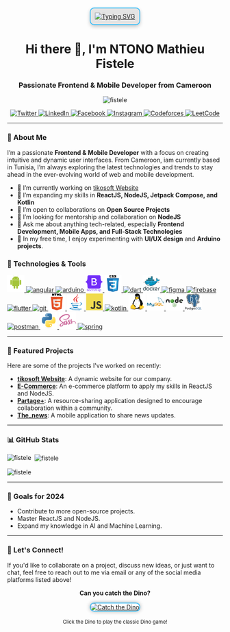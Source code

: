 <p align="center">
  <a href="https://github.com/fistele">
    <img src="https://readme-typing-svg.herokuapp.com?font=Fira+Code&pause=1000&color=36BCF7&center=true&vCenter=true&width=435&lines=Welcome+to+my+GitHub+profile!;Frontend+%26+Mobile+Developer;Open-source+Enthusiast" alt="Typing SVG" style="border-radius: 10px; box-shadow: 0px 4px 8px rgba(0,0,0,0.2); border: 2px solid #36BCF7; background: rgba(0,0,0,0.1); padding: 10px;" />
  </a>
</p>


<h1 align="center">Hi there 👋, I'm NTONO Mathieu Fistele</h1>
<h3 align="center">Passionate Frontend & Mobile Developer from Cameroon</h3>

<p align="center">
  <img src="https://komarev.com/ghpvc/?username=fistele&label=Profile%20views&color=ff4500&style=flat-square" alt="fistele" />
</p>

<p align="center">
  <a href="https://twitter.com/ntonof" target="blank">
    <img src="https://img.shields.io/badge/Twitter-%231DA1F2.svg?style=for-the-badge&logo=Twitter&logoColor=white" alt="Twitter" />
  </a>
  <a href="https://linkedin.com/in/ntono-mathieu-fistele" target="blank">
    <img src="https://img.shields.io/badge/LinkedIn-%230077B5.svg?style=for-the-badge&logo=linkedin&logoColor=white" alt="LinkedIn" />
  </a>
  <a href="https://fb.com/mathieu.ntono" target="blank">
    <img src="https://img.shields.io/badge/Facebook-%231877F2.svg?style=for-the-badge&logo=facebook&logoColor=white" alt="Facebook" />
  </a>
  <a href="https://instagram.com/mathieu.ntono" target="blank">
    <img src="https://img.shields.io/badge/Instagram-%23E4405F.svg?style=for-the-badge&logo=instagram&logoColor=white" alt="Instagram" />
  </a>
  <a href="https://codeforces.com/profile/mathieu95" target="blank">
    <img src="https://img.shields.io/badge/Codeforces-%231f8acb.svg?style=for-the-badge&logo=Codeforces&logoColor=white" alt="Codeforces" />
  </a>
  <a href="https://www.leetcode.com/ntono-mathieu-fistele" target="blank">
    <img src="https://img.shields.io/badge/LeetCode-%23FFA116.svg?style=for-the-badge&logo=leetcode&logoColor=black" alt="LeetCode" />
  </a>
</p>

---

### 🚀 About Me

I’m a passionate **Frontend & Mobile Developer** with a focus on creating intuitive and dynamic user interfaces. From Cameroon, iam currently based in Tunisia, I’m always exploring the latest technologies and trends to stay ahead in the ever-evolving world of web and mobile development.

- 🔭 I’m currently working on [tikosoft Website](https://tikosoftinnovation.com)
- 🌱 I’m expanding my skills in **ReactJS, NodeJS, Jetpack Compose, and Kotlin**
- 👯 I’m open to collaborations on **Open Source Projects**
- 🤝 I’m looking for mentorship and collaboration on **NodeJS**
- 💬 Ask me about anything tech-related, especially **Frontend Development, Mobile Apps, and Full-Stack Technologies**
- 🎨 In my free time, I enjoy experimenting with **UI/UX design** and **Arduino projects**.

### 🔧 Technologies & Tools

<p align="left">
  <a href="https://developer.android.com" target="_blank" rel="noreferrer">
    <img src="https://raw.githubusercontent.com/devicons/devicon/master/icons/android/android-original-wordmark.svg" alt="android" width="40" height="40" />
  </a>
  <a href="https://angular.io" target="_blank" rel="noreferrer">
    <img src="https://angular.io/assets/images/logos/angular/angular.svg" alt="angular" width="40" height="40" />
  </a>
  <a href="https://www.arduino.cc/" target="_blank" rel="noreferrer">
    <img src="https://cdn.worldvectorlogo.com/logos/arduino-1.svg" alt="arduino" width="40" height="40" />
  </a>
  <a href="https://getbootstrap.com" target="_blank" rel="noreferrer">
    <img src="https://raw.githubusercontent.com/devicons/devicon/master/icons/bootstrap/bootstrap-plain-wordmark.svg" alt="bootstrap" width="40" height="40" />
  </a>
  <a href="https://www.w3schools.com/css/" target="_blank" rel="noreferrer">
    <img src="https://raw.githubusercontent.com/devicons/devicon/master/icons/css3/css3-original-wordmark.svg" alt="css3" width="40" height="40" />
  </a>
  <a href="https://dart.dev" target="_blank" rel="noreferrer">
    <img src="https://www.vectorlogo.zone/logos/dartlang/dartlang-icon.svg" alt="dart" width="40" height="40" />
  </a>
  <a href="https://www.docker.com/" target="_blank" rel="noreferrer">
    <img src="https://raw.githubusercontent.com/devicons/devicon/master/icons/docker/docker-original-wordmark.svg" alt="docker" width="40" height="40" />
  </a>
  <a href="https://www.figma.com/" target="_blank" rel="noreferrer">
    <img src="https://www.vectorlogo.zone/logos/figma/figma-icon.svg" alt="figma" width="40" height="40" />
  </a>
  <a href="https://firebase.google.com/" target="_blank" rel="noreferrer">
    <img src="https://www.vectorlogo.zone/logos/firebase/firebase-icon.svg" alt="firebase" width="40" height="40" />
  </a>
  <a href="https://flutter.dev" target="_blank" rel="noreferrer">
    <img src="https://www.vectorlogo.zone/logos/flutterio/flutterio-icon.svg" alt="flutter" width="40" height="40" />
  </a>
  <a href="https://git-scm.com/" target="_blank" rel="noreferrer">
    <img src="https://www.vectorlogo.zone/logos/git-scm/git-scm-icon.svg" alt="git" width="40" height="40" />
  </a>
  <a href="https://www.w3.org/html/" target="_blank" rel="noreferrer">
    <img src="https://raw.githubusercontent.com/devicons/devicon/master/icons/html5/html5-original-wordmark.svg" alt="html5" width="40" height="40" />
  </a>
  <a href="https://www.java.com" target="_blank" rel="noreferrer">
    <img src="https://raw.githubusercontent.com/devicons/devicon/master/icons/java/java-original.svg" alt="java" width="40" height="40" />
  </a>
  <a href="https://developer.mozilla.org/en-US/docs/Web/JavaScript" target="_blank" rel="noreferrer">
    <img src="https://raw.githubusercontent.com/devicons/devicon/master/icons/javascript/javascript-original.svg" alt="javascript" width="40" height="40" />
  </a>
  <a href="https://kotlinlang.org" target="_blank" rel="noreferrer">
    <img src="https://www.vectorlogo.zone/logos/kotlinlang/kotlinlang-icon.svg" alt="kotlin" width="40" height="40" />
  </a>
  <a href="https://www.linux.org/" target="_blank" rel="noreferrer">
    <img src="https://raw.githubusercontent.com/devicons/devicon/master/icons/linux/linux-original.svg" alt="linux" width="40" height="40" />
  </a>
  <a href="https://www.mysql.com/" target="_blank" rel="noreferrer">
    <img src="https://raw.githubusercontent.com/devicons/devicon/master/icons/mysql/mysql-original-wordmark.svg" alt="mysql" width="40" height="40" />
  </a>
  <a href="https://nodejs.org" target="_blank" rel="noreferrer">
    <img src="https://raw.githubusercontent.com/devicons/devicon/master/icons/nodejs/nodejs-original-wordmark.svg" alt="nodejs" width="40" height="40" />
  </a>
  <a href="https://www.postgresql.org" target="_blank" rel="noreferrer">
    <img src="https://raw.githubusercontent.com/devicons/devicon/master/icons/postgresql/postgresql-original-wordmark.svg" alt="postgresql" width="40" height="40" />
  </a>
  <a href="https://postman.com" target="_blank" rel="noreferrer">
    <img src="https://www.vectorlogo.zone/logos/getpostman/getpostman-icon.svg" alt="postman" width="40" height="40" />
  </a>
  <a href="https://www.python.org" target="_blank" rel="noreferrer">
    <img src="https://raw.githubusercontent.com/devicons/devicon/master/icons/python/python-original.svg" alt="python" width="40" height="40" />
  </a>
  <a href="https://sass-lang.com" target="_blank" rel="noreferrer">
    <img src="https://raw.githubusercontent.com/devicons/devicon/master/icons/sass/sass-original.svg" alt="sass" width="40" height="40" />
  </a>
  <a href="https://spring.io/" target="_blank" rel="noreferrer">
    <img src="https://www.vectorlogo.zone/logos/springio/springio-icon.svg" alt="spring" width="40" height="40" />
  </a>
</p>

---

### 🌟 Featured Projects

Here are some of the projects I've worked on recently:

- **[tikosoft Website](https://tikosoftinnovation.com)**: A dynamic website for our company.
- **[E-Commerce](https://github.com/fistele/ecommerce)**: An e-commerce platform to apply my skills in ReactJS and NodeJS.
- **[Partage+](https://github.com/fistele/partage-plus)**: A resource-sharing application designed to encourage collaboration within a community.
- **[The_news](https://github.com/fistele/the_news)**: A mobile application to share news updates.

---

### 📊 GitHub Stats

<p>
  <img align="left" src="https://github-readme-stats.vercel.app/api/top-langs?username=fistele&show_icons=true&locale=en&layout=compact&theme=tokyonight" alt="fistele" />
</p>

<p>&nbsp;
  <img align="center" src="https://github-readme-stats.vercel.app/api?username=fistele&show_icons=true&locale=en&theme=tokyonight" alt="fistele" />
</p>

<p>
  <img align="center" src="https://github-readme-streak-stats.herokuapp.com/?user=fistele&theme=tokyonight" alt="fistele" />
</p>

---

### 🎯 Goals for 2024

- Contribute to more open-source projects.
- Master ReactJS and NodeJS.
- Expand my knowledge in AI and Machine Learning.

---

<!-- ### ✍️ Blog Posts

- **[How to Get Started with Angular](#)**: An introductory guide for beginners.
- **[Building Responsive UI with Flutter](#)**: Tips and tricks to create beautiful mobile applications.
- **[The Power of CSS Flexbox](#)**: Understanding one of the most powerful layout tools in CSS.

--- -->

### 🤝 Let's Connect!

If you'd like to collaborate on a project, discuss new ideas, or just want to chat, feel free to reach out to me via email or any of the social media platforms listed above!

<p align="center">
  <strong>Can you catch the Dino?</strong>
</p>

<p align="center">
  <a href="https://www.google.com/search?q=dino+game" target="_blank">
    <img src="https://raw.githubusercontent.com/saadeghi/saadeghi/master/dino.gif" alt="Catch the Dino" style="border: 2px solid #36BCF7; border-radius: 10px; box-shadow: 0px 0px 10px rgba(0,0,0,0.3);" />
  </a>
</p>

<p align="center">
  <small>Click the Dino to play the classic Dino game!</small>
</p>
